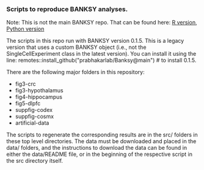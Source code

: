 ### Scripts to reproduce BANKSY analyses. 

Note: This is not the main BANKSY repo. That can be found here: [R version](https://github.com/prabhakarlab/Banksy), [Python version](https://github.com/prabhakarlab/Banksy_py/tree/main)

The scripts in this repo run with BANKSY version 0.1.5. This is a legacy version that uses a 
custom BANKSY object (i.e., not the SingleCellExperiment class in the latest version).
You can install it using the line: 
remotes::install_github("prabhakarlab/Banksy@main") # to install 0.1.5.

There are the following major folders in this repository: 
- fig3-crc
- fig3-hypothalamus
- fig4-hippocampus
- fig5-dlpfc
- suppfig-codex
- suppfig-cosmx
- artificial-data

The scripts to regenerate the corresponding results are in the src/ folders in 
these top level directories. The data must be downloaded and placed in the data/ 
folders, and the instructions to download the data can be found in either the 
data/README file, or in the beginning of the respective script in the src directory itself. 
